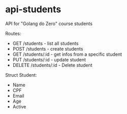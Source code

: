 # api-students
API for "Golang do Zero" course students

Routes:
- GET /students - list all students
- POST /students - create students
- GET /students/:id - get infos from a specific student
- PUT /students/:id - update student
- DELETE /students/:id - Delete student

Struct Student:
- Name
- CPF
- Email
- Age
- Active